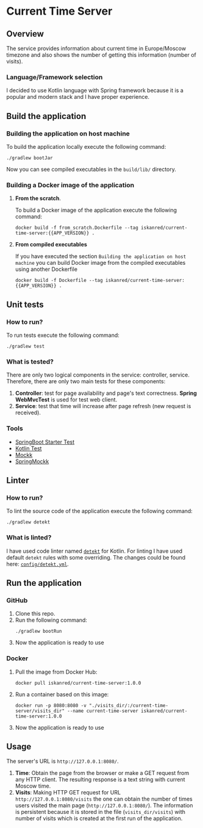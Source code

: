 # Current Time Server

## Overview
The service provides information about current time in Europe/Moscow timezone and also shows
the number of getting this information (number of visits).

### Language/Framework selection
I decided to use Kotlin language with Spring framework because it is a popular and modern stack and I have proper experience.

## Build the application
### Building the application on host machine
To build the application locally execute the following command:
```shell
./gradlew bootJar
```
Now you can see compiled executables in the `build/lib/` directory.

### Building a Docker image of the application
1. **From the scratch**.

   To build a Docker image of the application execute the following command:
   ```shell
   docker build -f from_scratch.Dockerfile --tag iskanred/current-time-server:{{APP_VERSION}} .
   ```
2. **From compiled executables**

   If you have executed the section `Building the application on host machine` you can
   build Docker image from the compiled executables using another Dockerfile

   ```shell
   docker build -f Dockerfile --tag iskanred/current-time-server:{{APP_VERSION}} .
   ```

## Unit tests
### How to run?
To run tests execute the following command:
```shell
./gradlew test
```

### What is tested?
There are only two logical components in the service: controller, service.
Therefore, there are only two main tests for these components:
1. **Controller**: test for page availability and page's text correctness. **Spring WebMvcTest** is used for test web client.
2. **Service**: test that time will increase after page refresh (new request is received).
### Tools
* [SpringBoot Starter Test](https://mvnrepository.com/artifact/org.springframework.boot/spring-boot-starter-test)
* [Kotlin Test](https://kotlinlang.org/api/latest/kotlin.test/)
* [Mockk](https://mockk.io/)
* [SpringMockk](https://github.com/Ninja-Squad/springmockk)

## Linter
### How to run?
To lint the source code of the application execute the following command:
```shell
./gradlew detekt
```

### What is linted?
I have used code linter named [`detekt`](https://detekt.dev/) for Kotlin.
For linting I have used default `detekt` rules with some overriding.
The changes could be found here: [`config/detekt.yml`](config/detekt.yml).


## Run the application
### GitHub
1. Clone this repo.
2. Run the following command:
    ```shell
    ./gradlew bootRun
    ```
3. Now the application is ready to use
### Docker
1. Pull the image from Docker Hub:
    ```shell
    docker pull iskanred/current-time-server:1.0.0
    ```
2. Run a container based on this image:
    ```shell
    docker run -p 8080:8080 -v "./visits_dir/:/current-time-server/visits_dir" --name current-time-server iskanred/current-time-server:1.0.0
    ```
3. Now the application is ready to use


## Usage
The server's URL is `http://127.0.0.1:8080/`.
1. **Time**: Obtain the page from the browser or make a GET request from any HTTP client.
   The resulting response is a text string with current Moscow time.
2. **Visits**: Making HTTP GET request for URL `http://127.0.0.1:8080/visits` the one can obtain the
   number of times users visited the main page (`http://127.0.0.1:8080/`).
   The information is persistent because it is stored in the file (`visits_dir/visits`)
   with number of visits which is created at the first run of the application.

